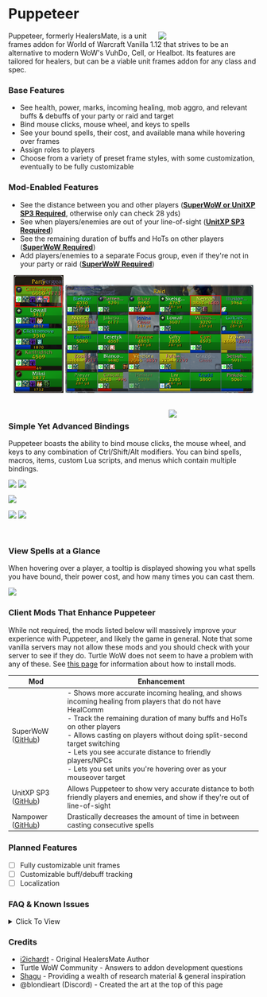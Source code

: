 # Puppeteer

<img align="right" width="40%" src="https://i.imgur.com/hKjSAd5.jpeg">
Puppeteer, formerly HealersMate, is a unit frames addon for World of Warcraft Vanilla 1.12 that strives to be an alternative to modern WoW's VuhDo, Cell, or Healbot. Its features are tailored for healers, but can be a viable unit frames addon for any class and spec.

### Base Features
- See health, power, marks, incoming healing, mob aggro, and relevant buffs & debuffs of your party or raid and target
- Bind mouse clicks, mouse wheel, and keys to spells
- See your bound spells, their cost, and available mana while hovering over frames
- Assign roles to players
- Choose from a variety of preset frame styles, with some customization, eventually to be fully customizable
### Mod-Enabled Features
- See the distance between you and other players (**[SuperWoW or UnitXP SP3 Required](#client-mods-that-enhance-puppeteer)**, otherwise only can check 28 yds)
- See when players/enemies are out of your line-of-sight (**[UnitXP SP3 Required](#client-mods-that-enhance-puppeteer)**)
- See the remaining duration of buffs and HoTs on other players (**[SuperWoW Required](#client-mods-that-enhance-puppeteer)**)
- Add players/enemies to a separate Focus group, even if they're not in your party or raid (**[SuperWoW Required](#client-mods-that-enhance-puppeteer)**)

<p align="center">
  <img src="https://github.com/OldManAlpha/HealersMate/raw/main/Screenshots/Party-Example.PNG" alt="Party Example" width=20%>
  <img src="https://github.com/OldManAlpha/HealersMate/raw/main/Screenshots/Raid-Example.PNG" alt="Raid Example" width=75%>
</p>
<br clear="all">
<img align="right" width="36%" src="https://i.imgur.com/KoFygXv.png">

### Simple Yet Advanced Bindings

Puppeteer boasts the ability to bind mouse clicks, the mouse wheel, and keys to any combination of Ctrl/Shift/Alt modifiers. You can bind spells, macros, items, custom Lua scripts, and menus which contain multiple bindings.
<p align="left">
  <img src="https://i.imgur.com/iglcV7z.png" width=30% align="top">
  <img src="https://i.imgur.com/7iIQTkk.png" width=30% align="top">
</p>
<p align="left">
  <img src="https://i.imgur.com/VW0BAYg.png" width=30% align="top">
</p>
<p align="left">
  <img src="https://i.imgur.com/v6GWN9r.png" width=30% align="top">
  <img src="https://i.imgur.com/rOh9k9L.png" width=25% align="top">
</p>
<br clear="all">

### View Spells at a Glance

When hovering over a player, a tooltip is displayed showing you what spells you have bound, their power cost, and how many times you can cast them.

<p align="left">
  <img src="https://i.imgur.com/ZfChKaQ.png" width=40% align="top">
</p>

### Client Mods That Enhance Puppeteer

While not required, the mods listed below will massively improve your experience with Puppeteer, and likely the game in general. Note that some vanilla servers may not allow these mods and you should check with your server to see if they do. Turtle WoW does not seem to have a problem with any of these. See [this page](https://github.com/RetroCro/TurtleWoW-Mods) for information about how to install mods.

| Mod | Enhancement |
| - | - |
| SuperWoW ([GitHub](https://github.com/balakethelock/SuperWoW)) | - Shows more accurate incoming healing, and shows incoming healing from players that do not have HealComm<br>- Track the remaining duration of many buffs and HoTs on other players<br>- Allows casting on players without doing split-second target switching<br>- Lets you see accurate distance to friendly players/NPCs<br>- Lets you set units you're hovering over as your mouseover target |
| UnitXP SP3 ([GitHub](https://github.com/allfoxwy/UnitXP_SP3)) | Allows Puppeteer to show very accurate distance to both friendly players and enemies, and show if they're out of line-of-sight |
| Nampower ([GitHub](https://github.com/pepopo978/nampower)) | Drastically decreases the amount of time in between casting consecutive spells  |

### Planned Features

- [ ] Fully customizable unit frames
- [ ] Customizable buff/debuff tracking
- [ ] Localization

### FAQ & Known Issues

<details>
  <summary>Click To View</summary>

| Question/Issue | Answer |
| - | - |
| **I can't see any buffs or HoTs on players** | If you're using a non-English WoW client, they are currently not supported by Puppeteer. See these issues for more information: https://github.com/i2ichardt/HealersMate/issues/22 https://github.com/i2ichardt/HealersMate/issues/24 |
| **Casting on other players doesn't work** | If you are using the CallOfElements addon, there is an issue with that addon that prevents Puppeteer from casting properly. To fix it, install [this version of CallOfElements](https://github.com/laytya/CallOfElements). |
</details>

### Credits

- [i2ichardt](https://github.com/i2ichardt) - Original HealersMate Author
- Turtle WoW Community - Answers to addon development questions
- [Shagu](https://shagu.org/) - Providing a wealth of research material & general inspiration
- @blondieart (Discord) - Created the art at the top of this page
